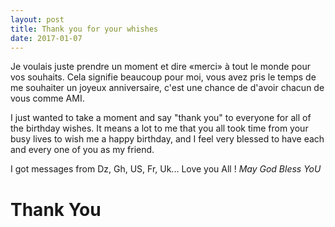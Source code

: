 ```yaml
---
layout: post
title: Thank you for your whishes
date: 2017-01-07
---
```

<p>
Je voulais juste prendre un moment et dire «merci» à tout le monde pour vos souhaits. Cela signifie beaucoup pour moi, vous avez pris le temps de me souhaiter un joyeux anniversaire, c'est une chance de d'avoir chacun de vous comme AMI. </p>
<p>I just wanted to take a moment and say "thank you" to everyone for all 
of the birthday wishes. It means a lot to me that you all took time from 
your busy lives to wish me a happy birthday, and I feel very blessed to have 
each and every one of you as my friend.</p>
<p>I got messages from Dz, Gh, US, Fr, Uk... Love you All ! <em>May God Bless YoU</em> </p>
<h1 class='elegantshadow'>Thank You</h1>
